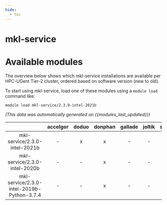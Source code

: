```yaml
---
hide:
  - toc
---
```


mkl-service
===========

# Available modules


The overview below shows which mkl-service installations are available per HPC-UGent Tier-2 cluster, ordered based on software version (new to old).

To start using mkl-service, load one of these modules using a `module load` command like:

```shell
module load mkl-service/2.3.0-intel-2021b
```

*(This data was automatically generated on {{modules_last_updated}})*  

| |accelgor|doduo|donphan|gallade|joltik|shinx|skitty|
| :---: | :---: | :---: | :---: | :---: | :---: | :---: | :---: |
|mkl-service/2.3.0-intel-2021b|-|x|x|-|-|-|-|
|mkl-service/2.3.0-intel-2020b|-|-|x|-|-|-|-|
|mkl-service/2.3.0-intel-2019b-Python-3.7.4|-|-|x|-|-|-|-|
